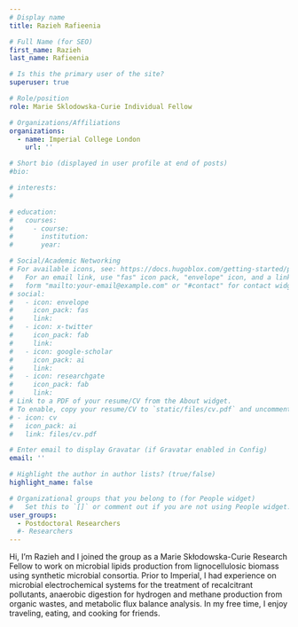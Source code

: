 ```yaml
---
# Display name
title: Razieh Rafieenia

# Full Name (for SEO)
first_name: Razieh
last_name: Rafieenia

# Is this the primary user of the site?
superuser: true

# Role/position
role: Marie Sklodowska-Curie Individual Fellow

# Organizations/Affiliations
organizations:
  - name: Imperial College London
    url: ''

# Short bio (displayed in user profile at end of posts)
#bio: 

# interests:
#   

# education:
#   courses:
#     - course: 
#       institution: 
#       year: 

# Social/Academic Networking
# For available icons, see: https://docs.hugoblox.com/getting-started/page-builder/#icons
#   For an email link, use "fas" icon pack, "envelope" icon, and a link in the
#   form "mailto:your-email@example.com" or "#contact" for contact widget.
# social:
#   - icon: envelope
#     icon_pack: fas
#     link: 
#   - icon: x-twitter
#     icon_pack: fab
#     link: 
#   - icon: google-scholar
#     icon_pack: ai
#     link: 
#   - icon: researchgate
#     icon_pack: fab
#     link: 
# Link to a PDF of your resume/CV from the About widget.
# To enable, copy your resume/CV to `static/files/cv.pdf` and uncomment the lines below.
# - icon: cv
#   icon_pack: ai
#   link: files/cv.pdf

# Enter email to display Gravatar (if Gravatar enabled in Config)
email: ''

# Highlight the author in author lists? (true/false)
highlight_name: false

# Organizational groups that you belong to (for People widget)
#   Set this to `[]` or comment out if you are not using People widget.
user_groups:
  - Postdoctoral Researchers
  #- Researchers
---
```


Hi, I’m Razieh and I joined the group as a Marie Skłodowska-Curie Research Fellow to work on microbial lipids production from lignocellulosic biomass using synthetic microbial consortia. Prior to Imperial, I had experience on microbial electrochemical systems for the treatment of recalcitrant pollutants, anaerobic digestion for hydrogen and methane production from organic wastes, and metabolic flux balance analysis. In my free time, I enjoy traveling, eating, and cooking for friends.
